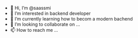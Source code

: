 - 👋 Hi, I’m @saassmi
- 👀 I’m interested in backend developer 
- 🌱 I’m currently learning how to becom a modern bachend
- 💞️ I’m looking to collaborate on ...
- 📫 How to reach me ...

<!---
saassmi/saassmi is a ✨ special ✨ repository because its `README.md` (this file) appears on your GitHub profile.
You can click the Preview link to take a look at your changes.
--->
